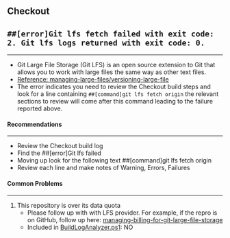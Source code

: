 Checkout
-

## ``` ##[error]Git lfs fetch failed with exit code: 2. Git lfs logs returned with exit code: 0. ```
---

* Git Large File Storage (Git LFS) is an open source extension to Git that allows you to work with large files the same way as other text files.
* [Reference: managing-large-files/versioning-large-file](https://help.github.com/en/github/managing-large-files/versioning-large-files)
* The error indicates you need to review the Checkout build steps and look for a line containing `##[command]git lfs fetch origin` the relevant sections to review will come after this command leading to the failure reported above. 

#### Recommendations
---

* Review the Checkout build log
* Find the ##[error]Git lfs failed
* Moving up look for the following text ##[command]git lfs fetch origin
* Review each line and make notes of Warning, Errors, Failures

####  Common Problems
---
1. This repository is over its data quota
    * Please follow up with with LFS provider. For example, if the repro is on GitHub, follow up here: [managing-billing-for-git-large-file-storage](https://help.github.com/en/github/setting-up-and-managing-billing-and-payments-on-github/managing-billing-for-git-large-file-storage) 
    * Included in [BuildLogAnalyzer.ps1](https://github.com/tdevere/AppCenterBuildLog/blob/master/PowerShellScripts/BuildLogAnalyzer.ps1): NO




